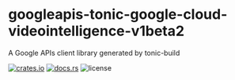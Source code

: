 # googleapis-tonic-google-cloud-videointelligence-v1beta2

A Google APIs client library generated by tonic-build

[![crates.io](https://img.shields.io/crates/v/googleapis-tonic-google-cloud-videointelligence-v1beta2)](https://crates.io/crates/googleapis-tonic-google-cloud-videointelligence-v1beta2)
[![docs.rs](https://img.shields.io/docsrs/googleapis-tonic-google-cloud-videointelligence-v1beta2)](https://docs.rs/googleapis-tonic-google-cloud-videointelligence-v1beta2)
![license](https://img.shields.io/crates/l/googleapis-tonic-google-cloud-videointelligence-v1beta2)
